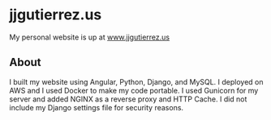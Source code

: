 # jjgutierrez.us
My personal website is up at www.jjgutierrez.us

## About

I built my website using Angular, Python, Django, and MySQL. I deployed on AWS and I used Docker to make my code portable. I used Gunicorn for my server and added NGINX as a reverse proxy and HTTP Cache. I did not include my Django settings file for security reasons.
